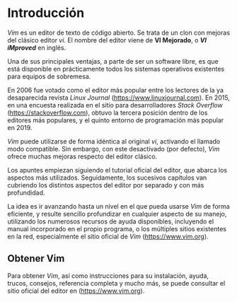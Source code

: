 # Introducción

*Vim* es un editor de texto de código abierto. Se trata de un clon con mejoras del clásico editor *vi*. El nombre del editor viene de **VI Mejorado**, o ***VI iMproved*** en inglés.

Una de sus principales ventajas, a parte de ser un software libre, es que está disponible en prácticamente todos los sistemas operativos existentes para equipos de sobremesa.

En 2006 fue votado como el editor más popular entre los lectores de la ya desaparecida revista *Linux Journal* (<https://www.linuxjournal.com>). En 2015, en una encuesta realizada en el sitio para desarrolladores *Stack Overflow* (<https://stackoverflow.com>), obtuvo la tercera posición dentro de los editores más populares, y el quinto entorno de programación más popular en 2019.

*Vim* puede utilizarse de forma idéntica al original *vi*, activando el llamado modo compatible. Sin embargo, con este desactivado (por defecto), *Vim* ofrece muchas mejoras respecto del editor clásico.

Los apuntes empiezan siguiendo el tutorial oficial del editor, que abarca los aspectos más utilizados. Seguidamente, los sucesivos capítulos van cubriendo los distintos aspectos del editor por separado y con más profundidad.

La idea es ir avanzando hasta un nivel en el que pueda usarse *Vim* de forma eficiente, y resulte sencillo profundizar en cualquier aspecto de su manejo, utilizando los numerosos recursos de ayuda disponibles, incluyendo el manual incorporado en el propio programa, o los múltiples sitios existentes en la red, especialmente el sitio oficial de *Vim* (<https://www.vim.org>).

## Obtener Vim

Para obtener *Vim*, así como instrucciones para su instalación, ayuda, trucos, consejos, referencia completa y mucho más, se puede consultar el sitio oficial del editor en (<https://www.vim.org>).
